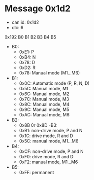 # Message 0x1d2

- can id: 0x1d2
- dlc: 6

0x192 B0 B1 B2 B3 B4 B5

- B0:
  - 0xE1: P
  - 0xB4: N
  - 0x78: D
  - 0xD2: R
  - 0x78: Manual mode (M1...M6)
- B1:
  - 0x0C: Automatic mode (P, R, N, D)
  - 0x5C: Manual mode, M1
  - 0x6C: Manual mode, M2
  - 0x7C: Manual mode, M3
  - 0x8C: Manual mode, M4
  - 0x9C: Manual mode, M5
  - 0xAC: Manual mode, M6
- B2:
  - 0x8B 0r 0x8D
-B3:
  - 0xB1: non-drive mode, P and N
  - 0x1C: drive mode, R and D
  - 0x5C: manual mode, M1...M6
- B4:
  - 0xCF: non-drive mode, P and N
  - 0xF0: drive mode, R and D
  - 0xF2: manual mode, M1...M6
- B5:
  - 0xFF: permanent
  
